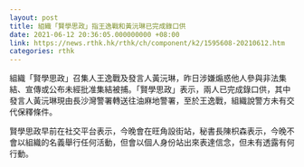 ```yaml
---
layout: post
title: 組織「賢學思政」指王逸戰和黃沅琳已完成錄口供
date: 2021-06-12 20:36:05.000000000 +08:00
link: https://news.rthk.hk/rthk/ch/component/k2/1595608-20210612.htm
categories: rthk
---
```


組織「賢學思政」召集人王逸戰及發言人黃沅琳，昨日涉嫌煽惑他人參與非法集結、宣傳或公布未經批准集結被捕。「賢學思政」表示，兩人已完成錄口供，其中發言人黃沅琳現由長沙灣警署轉送往油麻地警署，至於王逸戰，組織說警方未有交代保釋條件。

賢學思政早前在社交平台表示，今晚會在旺角設街站，秘書長陳枳森表示，今晚不會以組織的名義舉行任何活動，但會以個人身份站出來表達信念，但未有透露有何行動。
